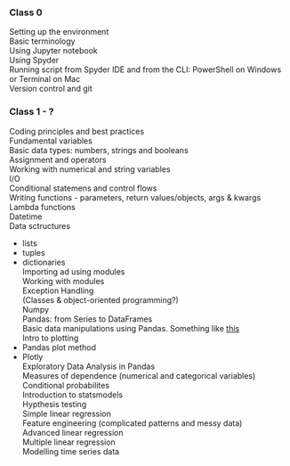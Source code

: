 ### Class 0

Setting up the environment  
Basic terminology  
Using Jupyter notebook  
Using Spyder  
Running script from Spyder IDE and from the CLI: PowerShell on Windows or Terminal on Mac  
Version control and git  

### Class 1 - ?

Coding principles and best practices  
Fundamental variables  
Basic data types: numbers, strings and booleans  
Assignment and operators  
Working with numerical and string variables  
I/O  
Conditional statemens and control flows  
Writing functions - parameters, return values/objects, args & kwargs  
Lambda functions  
Datetime  
Data sctructures  
- lists
- tuples
- dictionaries  
Importing ad using modules  
Working with modules  
Exception Handling  
(Classes & object-oriented programming?)  
Numpy  
Pandas: from Series to DataFrames  
Basic data manipulations using Pandas. Something like <a href="https://github.com/peterduronelly/Scientific-Python/blob/master/class9.ipynb"> this</a>  
Intro to plotting   
- Pandas plot method
- Plotly  
Exploratory Data Analysis in Pandas  
Measures of dependence (numerical and categorical variables)  
Conditional probabilites  
Introduction to statsmodels  
Hypthesis testing  
Simple linear regression  
Feature engineering (complicated patterns and messy data)  
Advanced linear regression  
Multiple linear regression  
Modelling time series data 









